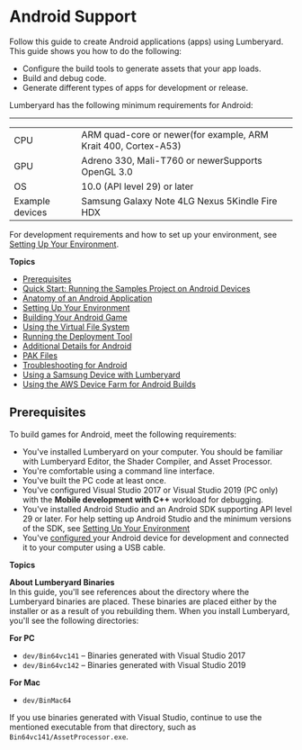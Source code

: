 # Android Support<a name="android-intro"></a>

Follow this guide to create Android applications \(apps\) using Lumberyard\. This guide shows you how to do the following:
+ Configure the build tools to generate assets that your app loads\.
+ Build and debug code\.
+ Generate different types of apps for development or release\.

Lumberyard has the following minimum requirements for Android:


****  

|  |  | 
| --- |--- |
| CPU | ARM quad\-core or newer\(for example, ARM Krait 400, Cortex\-A53\) | 
| GPU | Adreno 330, Mali\-T760 or newerSupports OpenGL 3\.0 | 
| OS | 10\.0 \(API level 29\) or later | 
| Example devices | Samsung Galaxy Note 4LG Nexus 5Kindle Fire HDX | 

For development requirements and how to set up your environment, see [Setting Up Your Environment](android-setting-up-environment.md)\.

**Topics**
+ [Prerequisites](#android-prerequisites)
+ [Quick Start: Running the Samples Project on Android Devices](android-quick-start.md)
+ [Anatomy of an Android Application](anatomy-of-apk.md)
+ [Setting Up Your Environment](android-setting-up-environment.md)
+ [Building Your Android Game](building-your-android-game.md)
+ [Using the Virtual File System](using-the-virtual-filing-system-vfs.md)
+ [Running the Deployment Tool](run-the-deployment-tool.md)
+ [Additional Details for Android](additional-details-for-android.md)
+ [PAK Files](pak-files-for-android.md)
+ [Troubleshooting for Android](troubleshoot-android.md)
+ [Using a Samsung Device with Lumberyard](android-samsung-lumberyard.md)
+ [Using the AWS Device Farm for Android Builds](android-builds-aws-device-farm.md)

## Prerequisites<a name="android-prerequisites"></a>

To build games for Android, meet the following requirements:
+ You've installed Lumberyard on your computer\. You should be familiar with Lumberyard Editor, the Shader Compiler, and Asset Processor\.
+ You're comfortable using a command line interface\.
+ You've built the PC code at least once\.
+ You've configured Visual Studio 2017 or Visual Studio 2019 \(PC only\) with the **Mobile development with C\+\+** workload for debugging\.
+ You've installed Android Studio and an Android SDK supporting API level 29 or later\. For help setting up Android Studio and the minimum versions of the SDK, see [Setting Up Your Environment](android-setting-up-environment.md)
+ You've [configured ](http://developer.android.com/tools/device.html) your Android device for development and connected it to your computer using a USB cable\.

**Topics**

**About Lumberyard Binaries**  
In this guide, you'll see references about the directory where the Lumberyard binaries are placed\. These binaries are placed either by the installer or as a result of you rebuilding them\. When you install Lumberyard, you'll see the following directories:

**For PC**
+ `dev/Bin64vc141` – Binaries generated with Visual Studio 2017
+ `dev/Bin64vc142` – Binaries generated with Visual Studio 2019

**For Mac**
+ `dev/BinMac64`

If you use binaries generated with Visual Studio, continue to use the mentioned executable from that directory, such as `Bin64vc141/AssetProcessor.exe`\.